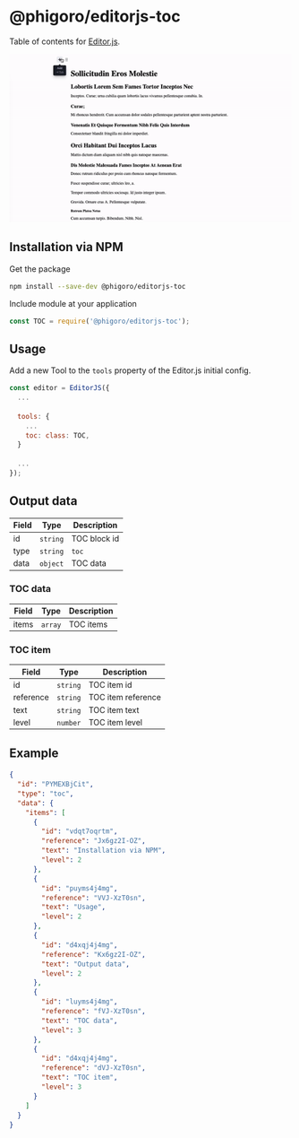# @phigoro/editorjs-toc

Table of contents for [Editor.js](https://editorjs.io).

<!-- add gif -->
![](assets/demo.gif)

## Installation via NPM
Get the package

```bash
npm install --save-dev @phigoro/editorjs-toc
```

Include module at your application

```javascript
const TOC = require('@phigoro/editorjs-toc');
```

## Usage
Add a new Tool to the `tools` property of the Editor.js initial config.

```javascript
const editor = EditorJS({
  ...
  
  tools: {
    ...
    toc: class: TOC,
  }
  
  ...
});
```

## Output data
| Field | Type | Description |
| ----- | ---- | ----------- |
| id | `string` | TOC block id |
| type | `string` | `toc` |
| data | `object` | TOC data |

### TOC data
| Field | Type | Description |
| ----- | ---- | ----------- |
| items | `array` | TOC items |

### TOC item
| Field | Type | Description |
| ----- | ---- | ----------- |
| id | `string` | TOC item id |
| reference | `string` | TOC item reference |
| text | `string` | TOC item text |
| level | `number` | TOC item level |

## Example
```json
{
  "id": "PYMEXBjCit",
  "type": "toc",
  "data": {
    "items": [
      {
        "id": "vdqt7oqrtm",
        "reference": "Jx6gz2I-OZ",
        "text": "Installation via NPM",
        "level": 2
      },
      {
        "id": "puyms4j4mg",
        "reference": "VVJ-XzT0sn",
        "text": "Usage",
        "level": 2
      },
      {
        "id": "d4xqj4j4mg",
        "reference": "Kx6gz2I-OZ",
        "text": "Output data",
        "level": 2
      },
      {
        "id": "luyms4j4mg",
        "reference": "fVJ-XzT0sn",
        "text": "TOC data",
        "level": 3
      },
      {
        "id": "d4xqj4j4mg",
        "reference": "dVJ-XzT0sn",
        "text": "TOC item",
        "level": 3
      }
    ]
  }
}
```